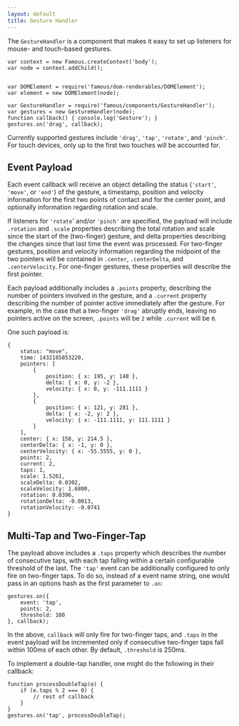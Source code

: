```yaml
---
layout: default
title: Gesture Handler
---
```


The `GestureHandler` is a component that makes it easy to set up listeners for mouse- and touch-based gestures.

    var context = new Famous.createContext('body');
    var node = context.addChild();


    var DOMElement = require('famous/dom-renderables/DOMElement');
    var element = new DOMElement(node);

    var GestureHandler = require('famous/components/GestureHandler');
    var gestures = new GestureHandler(node);
    function callback() { console.log('Gesture'); }
    gestures.on('drag', callback);

Currently supported gestures include `'drag'`, `'tap'`, `'rotate'`, and `'pinch'`. For touch devices, only up to the first two touches will be accounted for.

## Event Payload

Each event callback will receive an object detailing the status (`'start'`, `'move'`, or `'end'`) of the gesture, a timestamp, position and velocity information for the first two points of contact and for the center point, and optionally information regarding rotation and scale.

If listeners for `'rotate`' and/or `'pinch'` are specified, the payload will include `.rotation` and `.scale` properties describing the total rotation and scale since the start of the (two-finger) gesture, and delta properties describing the changes since that last time the event was processed. For two-finger gestures, position and velocity information regarding the midpoint of the two pointers will be contained in `.center`, `.centerDelta`, and `.centerVelocity`. For one-finger gestures, these properties will describe the first pointer.

Each payload additionally includes a `.points` property, describing the number of pointers involved in the gesture, and a `.current` property describing the number of pointer active immediately after the gesture. For example, in the case that a two-finger `'drag'` abruptly ends, leaving no pointers active on the screen, `.points` will be `2` while `.current` will be `0`.

One such payload is:

    {
        status: "move",
        time: 1432185853220,
        pointers: [
            {
                position: { x: 195, y: 148 },
                delta: { x: 0, y: -2 },
                velocity: { x: 0, y: -111.1111 }
            },
            {
                position: { x: 121, y: 281 },
                delta: { x: -2, y: 2 },
                velocity: { x: -111.1111, y: 111.1111 }
            }
        ],
        center: { x: 158, y: 214.5 },
        centerDelta: { x: -1, y: 0 },
        centerVelocity: { x: -55.5555, y: 0 },
        points: 2,
        current: 2,
        taps: 1,
        scale: 1.5261,
        scaleDelta: 0.0302,
        scaleVelocity: 1.6800,
        rotation: 0.0396,
        rotationDelta: -0.0013,
        rotationVelocity: -0.0741
    }

## Multi-Tap and Two-Finger-Tap

The payload above includes a `.taps` property which describes the number of consecutive taps, with each tap falling within a certain configurable threshold of the last. The `'tap'` event can be additionally configured to only fire on two-finger taps. To do so, instead of a event name string, one would pass in an options hash as the first parameter to `.on`:

    gestures.on({
        event: 'tap',
        points: 2,
        threshold: 100
    }, callback);

In the above, `callback` will only fire for two-finger taps, and `.taps` in the event payload will be incremented only if consecutive two-finger taps fall within 100ms of each other. By default, `.threshold` is 250ms.

To implement a double-tap handler, one might do the following in their callback:

    function processDoubleTap(e) {
        if (e.taps % 2 === 0) {
            // rest of callback
        }
    }
    gestures.on('tap', processDoubleTap);